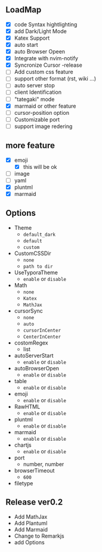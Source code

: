 ## LoadMap

- [x] code Syntax hightlighting
- [x] add Dark/Light Mode
- [x] Katex Support
- [x] auto start
- [x] auto Browser Opeen
- [x] Integrate with nvim-notify
- [x] Syncronize Cursor -release
- [ ] Add custom css feature
- [ ] support other format (rst, wiki ...)
- [ ] auto server stop
- [ ] client Identification
- [ ] "tategaki" mode
- [x] marmaid or other feature
- [ ] cursor-position option
- [ ] Customizable port
- [ ] support image redering

## more feature

- [x] emoji
  - [x] this will be ok
- [ ] image
- [ ] yaml
- [x] pluntml
- [x] marmaid

## Options

- Theme
  - `default_dark`
  - `default`
  - `custom`
- CustomCSSDir
  - `none`
  - `path to dir`
- UseTyporaTheme
  - `enable` or `disable`
- Math
  - `none`
  - `Katex`
  - `MathJax`
- cursorSync
  - `none`
  - `auto`
  - `cursorInCenter`
  - `CenterInCenter`
- costomRegex
  - list
- autoServerStart
  - `enable` or `disable`
- autoBrowserOpen
  - `enable` or `disable`
- table
  - `enable` or `disable`
- emoji
  - `enable` or `disable`
- RawHTML
  - `enable` or `disable`
- pluntml
  - `enable` or `disable`
- marmaid
  - `enable` or `disable`
- chartjs
  - `enable` or `disable`
- port
  - number, number
- browserTimeout
  - `600`
- filetype

## Release ver0.2
- Add MathJax
- Add Plantuml
- Add Marmaid
- Change to Remarkjs
- add Options

